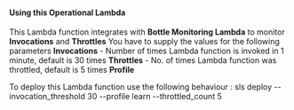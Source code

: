 #### Using this Operational Lambda
This Lambda function integrates with **Bottle Monitoring Lambda** to monitor **Invocations** and **Throttles**
You have to supply the values for the following parameters
**Invocations** - Number of times Lambda function is invoked in 1 minute, default is 30 times
**Throttles** - No. of times Lambda function was throttled, default is 5 times
**Profile**

To deploy this Lambda function use the following behaviour :
<addr>sls deploy --invocation_threshold 30 --profile learn --throttled_count 5